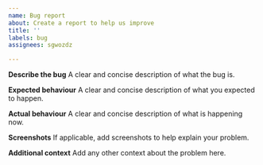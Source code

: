 ```yaml
---
name: Bug report
about: Create a report to help us improve
title: ''
labels: bug
assignees: sgwozdz

---
```


**Describe the bug**
A clear and concise description of what the bug is.

**Expected behaviour**
A clear and concise description of what you expected to happen.

**Actual behaviour**
A clear and concise description of what is happening now.

**Screenshots**
If applicable, add screenshots to help explain your problem.

**Additional context**
Add any other context about the problem here.
